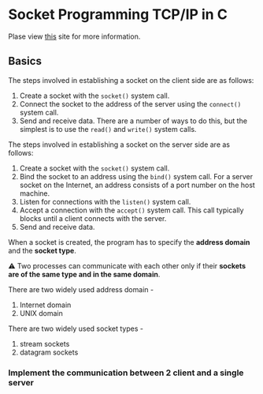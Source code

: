 # Socket Programming TCP/IP in C

Plase view [this](http://www.cs.rpi.edu/~moorthy/Courses/os98/Pgms/socket.html) site for more information.

## Basics

The steps involved in establishing a socket on the client side are as follows:

1. Create a socket with the ```socket()``` system call.
1. Connect the socket to the address of the server using the ```connect()``` system call.
1. Send and receive data. There are a number of ways to do this, but the simplest is to use the ```read()``` and ```write()``` system calls. 

The steps involved in establishing a socket on the server side are as follows:

1. Create a socket with the ```socket()``` system call.
1. Bind the socket to an address using the ```bind()``` system call. For a server socket on the Internet, an address consists of a port number on the host machine.
1. Listen for connections with the ```listen()``` system call.
1. Accept a connection with the ```accept()``` system call. This call typically blocks until a client connects with the server.
1. Send and receive data.

When a socket is created, the program has to specify the **address domain** and the **socket type**. 

:warning: Two processes can communicate with each other only if their **sockets are of the same type and in the same domain**.

There are two widely used address domain -

1. Internet domain
1. UNIX domain

There are two widely used socket types - 

1. stream sockets
1. datagram sockets

### Implement the communication between 2 client and a single server